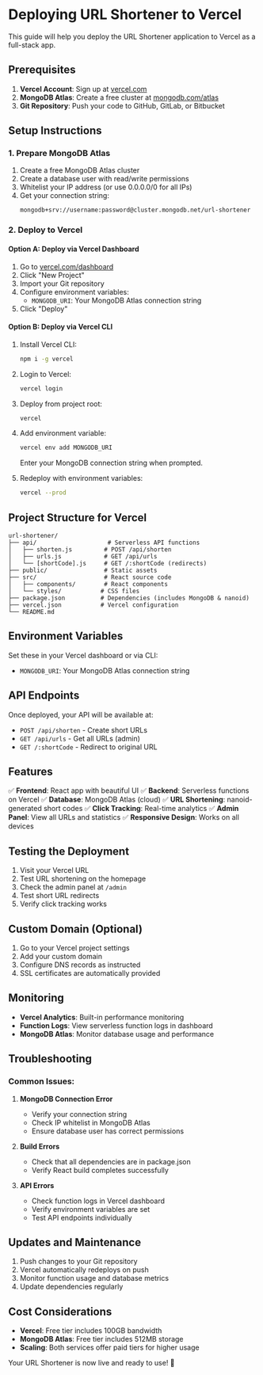 # Deploying URL Shortener to Vercel

This guide will help you deploy the URL Shortener application to Vercel as a full-stack app.

## Prerequisites

1. **Vercel Account**: Sign up at [vercel.com](https://vercel.com)
2. **MongoDB Atlas**: Create a free cluster at [mongodb.com/atlas](https://mongodb.com/atlas)
3. **Git Repository**: Push your code to GitHub, GitLab, or Bitbucket

## Setup Instructions

### 1. Prepare MongoDB Atlas

1. Create a free MongoDB Atlas cluster
2. Create a database user with read/write permissions
3. Whitelist your IP address (or use 0.0.0.0/0 for all IPs)
4. Get your connection string:
   ```
   mongodb+srv://username:password@cluster.mongodb.net/url-shortener
   ```

### 2. Deploy to Vercel

#### Option A: Deploy via Vercel Dashboard

1. Go to [vercel.com/dashboard](https://vercel.com/dashboard)
2. Click "New Project"
3. Import your Git repository
4. Configure environment variables:
   - `MONGODB_URI`: Your MongoDB Atlas connection string
5. Click "Deploy"

#### Option B: Deploy via Vercel CLI

1. Install Vercel CLI:
   ```bash
   npm i -g vercel
   ```

2. Login to Vercel:
   ```bash
   vercel login
   ```

3. Deploy from project root:
   ```bash
   vercel
   ```

4. Add environment variable:
   ```bash
   vercel env add MONGODB_URI
   ```
   Enter your MongoDB connection string when prompted.

5. Redeploy with environment variables:
   ```bash
   vercel --prod
   ```

## Project Structure for Vercel

```
url-shortener/
├── api/                    # Serverless API functions
│   ├── shorten.js         # POST /api/shorten
│   ├── urls.js            # GET /api/urls  
│   └── [shortCode].js     # GET /:shortCode (redirects)
├── public/                # Static assets
├── src/                   # React source code
│   ├── components/        # React components
│   └── styles/           # CSS files
├── package.json          # Dependencies (includes MongoDB & nanoid)
├── vercel.json           # Vercel configuration
└── README.md
```

## Environment Variables

Set these in your Vercel dashboard or via CLI:

- `MONGODB_URI`: Your MongoDB Atlas connection string

## API Endpoints

Once deployed, your API will be available at:

- `POST /api/shorten` - Create short URLs
- `GET /api/urls` - Get all URLs (admin)
- `GET /:shortCode` - Redirect to original URL

## Features

✅ **Frontend**: React app with beautiful UI
✅ **Backend**: Serverless functions on Vercel
✅ **Database**: MongoDB Atlas (cloud)
✅ **URL Shortening**: nanoid-generated short codes
✅ **Click Tracking**: Real-time analytics
✅ **Admin Panel**: View all URLs and statistics
✅ **Responsive Design**: Works on all devices

## Testing the Deployment

1. Visit your Vercel URL
2. Test URL shortening on the homepage
3. Check the admin panel at `/admin`
4. Test short URL redirects
5. Verify click tracking works

## Custom Domain (Optional)

1. Go to your Vercel project settings
2. Add your custom domain
3. Configure DNS records as instructed
4. SSL certificates are automatically provided

## Monitoring

- **Vercel Analytics**: Built-in performance monitoring
- **Function Logs**: View serverless function logs in dashboard
- **MongoDB Atlas**: Monitor database usage and performance

## Troubleshooting

### Common Issues:

1. **MongoDB Connection Error**
   - Verify your connection string
   - Check IP whitelist in MongoDB Atlas
   - Ensure database user has correct permissions

2. **Build Errors**
   - Check that all dependencies are in package.json
   - Verify React build completes successfully

3. **API Errors**
   - Check function logs in Vercel dashboard
   - Verify environment variables are set
   - Test API endpoints individually

## Updates and Maintenance

1. Push changes to your Git repository
2. Vercel automatically redeploys on push
3. Monitor function usage and database metrics
4. Update dependencies regularly

## Cost Considerations

- **Vercel**: Free tier includes 100GB bandwidth
- **MongoDB Atlas**: Free tier includes 512MB storage
- **Scaling**: Both services offer paid tiers for higher usage

Your URL Shortener is now live and ready to use! 🚀